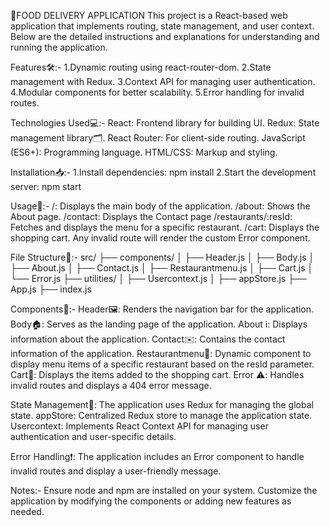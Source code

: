 🍰FOOD DELIVERY APPLICATION
This project is a React-based web application that implements routing, state management, and user context. Below are the detailed instructions and explanations for understanding and running the application.

Features🛠️:-
1.Dynamic routing using react-router-dom.
2.State management with Redux.
3.Context API for managing user authentication.
4.Modular components for better scalability.
5.Error handling for invalid routes.

Technologies Used💻:-
React: Frontend library for building UI.
Redux: State management library🗂️.
React Router: For client-side routing.
JavaScript (ES6+): Programming language.
HTML/CSS: Markup and styling.

Installation📥:-
  1.Install dependencies:
     npm install
  2.Start the development server:
     npm start

Usage🚀:- 
/: Displays the main body of the application.
/about: Shows the About page.
/contact: Displays the Contact page
/restaurants/:resId: Fetches and displays the menu for a specific restaurant.
/cart: Displays the shopping cart.
Any invalid route will render the custom Error component.
        
File Structure📂:-
src/
├── components/
│   ├── Header.js
│   ├── Body.js
│   ├── About.js
│   ├── Contact.js
│   ├── Restaurantmenu.js
│   ├── Cart.js
│   └── Error.js
├── utilities/
│   ├── Usercontext.js
│   ├── appStore.js
├── App.js
├── index.js

Components🧩:-
Header🖼️:
Renders the navigation bar for the application.
Body🏠:
Serves as the landing page of the application.
About ℹ️:
Displays information about the application.
Contact✉️:
Contains the contact information of the application.
Restaurantmenu🍴:
Dynamic component to display menu items of a specific restaurant based on the resId parameter.
Cart🛒:
Displays the items added to the shopping cart.
Error ⚠️:
Handles invalid routes and displays a 404 error message.

State Management🔄:
The application uses Redux for managing the global state.
appStore: Centralized Redux store to manage the application state.
Usercontext: Implements React Context API for managing user authentication and user-specific details.

Error Handling❗:
The application includes an Error component to handle invalid routes and display a user-friendly message.


Notes:-
Ensure node and npm are installed on your system.
Customize the application by modifying the components or adding new features as needed.












